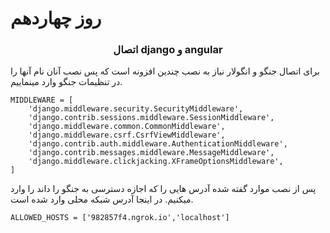 #  روز چهاردهم

### <center> اتصال django و angular </center>
برای اتصال جنگو و انگولار نیاز به نصب چندین افزونه است که پس نصب آنان نام آنها را در تنظیمات جنگو وارد مینماییم.

```
MIDDLEWARE = [
    'django.middleware.security.SecurityMiddleware',
    'django.contrib.sessions.middleware.SessionMiddleware',
    'django.middleware.common.CommonMiddleware',
    'django.middleware.csrf.CsrfViewMiddleware',
    'django.contrib.auth.middleware.AuthenticationMiddleware',
    'django.contrib.messages.middleware.MessageMiddleware',
    'django.middleware.clickjacking.XFrameOptionsMiddleware',
]
```

پس از نصب موارد گفته شده آدرس هایی را  که اجازه دسترسی به جنگو را داند را وارد میکنیم.
در اینجا آدرس شبکه محلی وارد شده است.
```
ALLOWED_HOSTS = ['982857f4.ngrok.io','localhost']
```